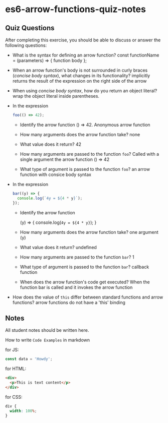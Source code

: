 # es6-arrow-functions-quiz-notes

## Quiz Questions

After completing this exercise, you should be able to discuss or answer the following questions:

- What is the syntax for defining an arrow function?
  const functionName = (parameters) => {
  function body
  };

- When an arrow function's body is not surrounded in curly braces (_concise body syntax_), what changes in its functionality?
  implicitly returns the result of the expression on the right side of the arrow

- When using _concise body syntax_, how do you return an object literal?
  wrap the object literal inside parentheses.

- In the expression

  ```js
  foo(() => 42);
  ```

  - Identify the arrow function
    () => 42. Anonymous arrow function

  - How many arguments does the arrow function take?
    none

  - What value does it return?
    42

  - How many arguments are passed to the function `foo`?
    Called with a single argument the arrow function () => 42

  - What type of argument is passed to the function `foo`?
    an arrow function with consice body syntax

- In the expression

  ```js
  bar((y) => {
    console.log(`4y = ${4 * y}`);
  });
  ```

  - Identify the arrow function

    (y) => {
    console.log(`4y = ${4 * y}`);
    }

  - How many arguments does the arrow function take?
    one argument (y)

  - What value does it return?
    undefined

  - How many arguments are passed to the function `bar`?
    1

  - What type of argument is passed to the function `bar`?
    callback function

  - When does the arrow function's code get executed?
    When the function bar is called and it invokes the arrow function

- How does the value of `this` differ between standard functions and arrow functions?
  arrow functions do not have a 'this' binding

## Notes

All student notes should be written here.

How to write `Code Examples` in markdown

for JS:

```javascript
const data = 'Howdy';
```

for HTML:

```html
<div>
  <p>This is text content</p>
</div>
```

for CSS:

```css
div {
  width: 100%;
}
```
